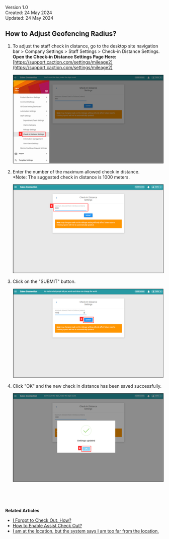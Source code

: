 Version 1.0<br>
Created: 24 May 2024<br>
Updated: 24 May 2024<br>
## How to Adjust Geofencing Radius?

1. To adjust the staff check in distance, go to the desktop site navigation bar > Company Settings > Staff Settings > Check-in Distance Settings.<br>
   **Open the Check-in Distance Settings Page Here:** [https://support.caction.com/settings/mileage2](https://support.caction.com/settings/mileage2)<br>
   <p align="center">
      <img src="img/Geofencing_Radius_Page.png" alt="Geofencing Radius Page">
   </p>

2. Enter the number of the maximum allowed check in distance.<br>
   *Note: The suggested check in distance is 1000 meters.<br>

   <p align="center">
      <img src="img/Enter_Number_For_Distance.png" alt="Enter Number For Distance">
   </p>

3. Click on the "SUBMIT" button.<br>

   <p align="center">
      <img src="img/Submit_Geofencing_Radius.png" alt="Submit Geofencing Radius">
   </p>

4. Click "OK" and the new check in distance has been saved successfully.<br>

   <p align="center">
      <img src="img/Save_Geofencing_Radius.png" alt="Save Geofencing Radius">
   </p>
<br><br><br>

**Related Articles**
- [I Forgot to Check Out, How?](Assist_Check_Out.md)
- [How to Enable Assist Check Out?](Enable_Assist_Check_Out.md)
- [I am at the location, but the system says I am too far from the location.](Check_In_Address.md)

<!-- [Link Text](https://salesconnection.github.io/Sales-Connection-Support/Adjust_Geofencing_Radius.html) -->
